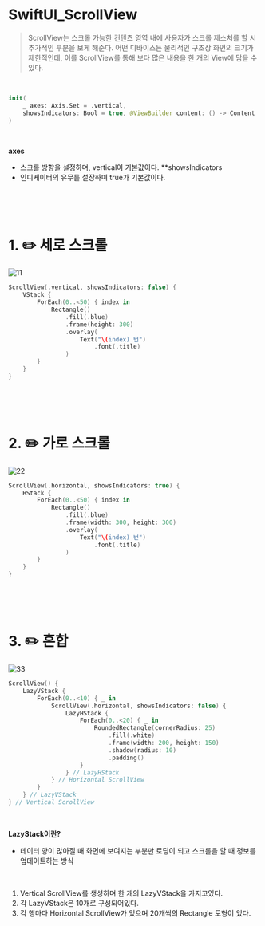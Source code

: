 #  SwiftUI_ScrollView

> ScrollView는 스크롤 가능한 컨텐츠 영역 내에 사용자가 스크롤 제스처를 할 시 추가적인 부분을 보게 해준다. 어떤 디바이스든 물리적인 구조상 화면의 크기가 제한적인데, 이를 ScrollView를 통해 보다 많은 내용을 한 개의 View에 담을 수 있다.  
<br>

```swift
init(
    _ axes: Axis.Set = .vertical,
    showsIndicators: Bool = true, @ViewBuilder content: () -> Content
)
```
<br>

**axes**
- 스크롤 방향을 설정하며, vertical이 기본값이다.
**showsIndicators
- 인디케이터의 유무를 설장하며 true가 기본값이다.
<br>
<br>
<br>

# 1. ✏️ 세로 스크롤

![11](https://user-images.githubusercontent.com/63503972/229339086-7f8eea7e-55d1-48f7-b833-731829264180.gif)

```swift
ScrollView(.vertical, showsIndicators: false) {
    VStack {
        ForEach(0..<50) { index in
            Rectangle()
                .fill(.blue)
                .frame(height: 300)
                .overlay(
                    Text("\(index) 번")
                        .font(.title)
                )
        }
    }
}
```
<br>
<br>
<br>

# 2. ✏️ 가로 스크롤

![22](https://user-images.githubusercontent.com/63503972/229339092-19b173db-e964-4080-ac6b-fdb9fcb040a7.gif)

```swift
ScrollView(.horizontal, showsIndicators: true) {
    HStack {
        ForEach(0..<50) { index in
            Rectangle()
                .fill(.blue)
                .frame(width: 300, height: 300)
                .overlay(
                    Text("\(index) 번")
                        .font(.title)
                )
        }
    }
}
```
<br>
<br>
<br>


# 3. ✏️ 혼합

![33](https://user-images.githubusercontent.com/63503972/229339098-ca54804b-d852-407d-9d38-ac972f334a8c.gif)

```swift
ScrollView() {
    LazyVStack {
        ForEach(0..<10) { _ in
            ScrollView(.horizontal, showsIndicators: false) {
                LazyHStack {
                    ForEach(0..<20) { _ in
                        RoundedRectangle(cornerRadius: 25)
                            .fill(.white)
                            .frame(width: 200, height: 150)
                            .shadow(radius: 10)
                            .padding()
                    }
                } // LazyHStack
            } // Horizontal ScrollView
        }
    } // LazyVStack
} // Vertical ScrollView
```
<br>

**LazyStack이란?**
- 데이터 양이 많아질 때 화면에 보여지는 부분만 로딩이 되고 스크롤을 할 때 정보를 업데이트하는 방식
<br>

1. Vertical ScrollView를 생성하며 한 개의 LazyVStack을 가지고있다.
2. 각 LazyVStack은 10개로 구성되어있다.
3. 각 행마다 Horizontal ScrollView가 있으며 20개씩의 Rectangle 도형이 있다. 
